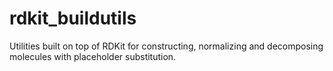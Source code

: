 # rdkit_buildutils

Utilities built on top of RDKit for constructing, normalizing and decomposing molecules with placeholder substitution.
